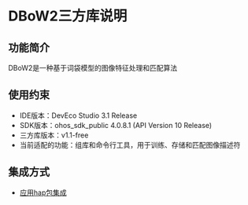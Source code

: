 # DBoW2三方库说明
## 功能简介
DBoW2是一种基于词袋模型的图像特征处理和匹配算法
## 使用约束
- IDE版本：DevEco Studio 3.1 Release
- SDK版本：ohos_sdk_public 4.0.8.1 (API Version 10 Release)
- 三方库版本：v1.1-free
- 当前适配的功能：组库和命令行工具，用于训练、存储和匹配图像描述符

## 集成方式
+ [应用hap包集成](docs/hap_integrate.md)